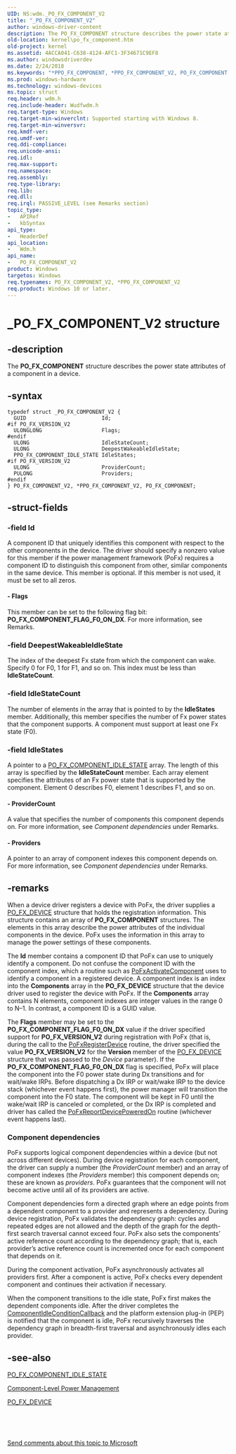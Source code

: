 ```yaml
---
UID: NS:wdm._PO_FX_COMPONENT_V2
title: "_PO_FX_COMPONENT_V2"
author: windows-driver-content
description: The PO_FX_COMPONENT structure describes the power state attributes of a component in a device.
old-location: kernel\po_fx_component.htm
old-project: kernel
ms.assetid: 4ACCA041-C638-4124-AFC1-3F34671C9EF8
ms.author: windowsdriverdev
ms.date: 2/24/2018
ms.keywords: "*PPO_FX_COMPONENT, *PPO_FX_COMPONENT_V2, PO_FX_COMPONENT, PO_FX_COMPONENT structure [Kernel-Mode Driver Architecture], PO_FX_COMPONENT_V2, PO_FX_COMPONENT_V2 structure [Kernel-Mode Driver Architecture], PPO_FX_COMPONENT_V2, PPO_FX_COMPONENT_V2 structure pointer [Kernel-Mode Driver Architecture], _PO_FX_COMPONENT_V2, kernel.po_fx_component, wdm/PO_FX_COMPONENT, wdm/PO_FX_COMPONENT_V2, wdm/PPO_FX_COMPONENT_V2"
ms.prod: windows-hardware
ms.technology: windows-devices
ms.topic: struct
req.header: wdm.h
req.include-header: Wudfwdm.h
req.target-type: Windows
req.target-min-winverclnt: Supported starting with Windows 8.
req.target-min-winversvr: 
req.kmdf-ver: 
req.umdf-ver: 
req.ddi-compliance: 
req.unicode-ansi: 
req.idl: 
req.max-support: 
req.namespace: 
req.assembly: 
req.type-library: 
req.lib: 
req.dll: 
req.irql: PASSIVE_LEVEL (see Remarks section)
topic_type:
-	APIRef
-	kbSyntax
api_type:
-	HeaderDef
api_location:
-	Wdm.h
api_name:
-	PO_FX_COMPONENT_V2
product: Windows
targetos: Windows
req.typenames: PO_FX_COMPONENT_V2, *PPO_FX_COMPONENT_V2
req.product: Windows 10 or later.
---
```


# _PO_FX_COMPONENT_V2 structure


## -description


The <b>PO_FX_COMPONENT</b> structure describes the power state attributes of a component in a device.


## -syntax


````
typedef struct _PO_FX_COMPONENT_V2 {
  GUID                        Id;
#if PO_FX_VERSION_V2
  ULONGLONG                   Flags;
#endif 
  ULONG                       IdleStateCount;
  ULONG                       DeepestWakeableIdleState;
  PPO_FX_COMPONENT_IDLE_STATE IdleStates;
#if PO_FX_VERSION_V2
  ULONG                       ProviderCount;
  PULONG                      Providers;
#endif 
} PO_FX_COMPONENT_V2, *PPO_FX_COMPONENT_V2, PO_FX_COMPONENT;
````


## -struct-fields




### -field Id

A component ID that uniquely identifies this component with respect to the other components in the device. The driver should specify a nonzero value for this member if the power management framework (PoFx) requires a component ID to distinguish this component from other, similar components in the same device. This member is optional. If this member is not used, it must be set to all zeros.


#### - Flags

This member can be set to the following flag bit: <b>PO_FX_COMPONENT_FLAG_F0_ON_DX</b>. For more information, see Remarks.


### -field DeepestWakeableIdleState

The index of the deepest Fx state from which the component can wake. Specify 0 for F0, 1 for F1, and so on. This index must be less than <b>IdleStateCount</b>.


### -field IdleStateCount

The number of elements in the array that is pointed to by the <b>IdleStates</b> member. Additionally, this member specifies the number of Fx power states that the component supports. A component must support at least one Fx state (F0).


### -field IdleStates

A pointer to a <a href="..\wdm\ns-wdm-_po_fx_component_idle_state.md">PO_FX_COMPONENT_IDLE_STATE</a> array. The length of this array is specified by the <b>IdleStateCount</b> member. Each array element specifies the attributes of an Fx power state that is supported by the component. Element 0 describes F0, element 1 describes F1, and so on.


#### - ProviderCount

A value that specifies the number of components this component depends on. For more information, see <i>Component dependencies</i> under Remarks.


#### - Providers

A pointer to an array of component indexes this component depends on. For more information, see <i>Component dependencies</i> under Remarks.


## -remarks



When a device driver registers a device with PoFx, the driver supplies a <a href="..\wdm\ns-wdm-_po_fx_device_v1.md">PO_FX_DEVICE</a> structure that holds the registration information. This structure contains an array of <b>PO_FX_COMPONENT</b> structures. The elements in this array describe the power attributes of the individual components in the device. PoFx uses the information in this array to manage the power settings of these components.

The <b>Id</b> member contains a component ID that PoFx can use to uniquely identify a component. Do not confuse the component ID with the component index, which a routine such as <a href="..\wdm\nf-wdm-pofxactivatecomponent.md">PoFxActivateComponent</a> uses to identify a component in a registered device. A component index is an index into the <b>Components</b> array in the <b>PO_FX_DEVICE</b> structure that the device driver used to register the device with PoFx. If the <b>Components</b> array contains N elements, component indexes are integer values in the range 0 to N–1. In contrast, a component ID is a GUID value.

The <b>Flags</b> member may be set to the <b>PO_FX_COMPONENT_FLAG_F0_ON_DX</b> value if the driver specified support for <b>PO_FX_VERSION_V2</b> during registration with PoFx (that is, during the call to the <a href="..\wdm\nf-wdm-pofxregisterdevice.md">PoFxRegisterDevice</a> routine, the driver specified the value <b>PO_FX_VERSION_V2</b> for the <b>Version</b> member of the <a href="..\wdm\ns-wdm-_po_fx_device_v1.md">PO_FX_DEVICE</a> structure that was passed to the <i>Device</i> parameter).  If the <b>PO_FX_COMPONENT_FLAG_F0_ON_DX</b> flag is specified, PoFx will place the component into the F0 power state during Dx transitions and for wait/wake IRPs.
Before dispatching a Dx IRP or wait/wake IRP to the device stack (whichever event happens first), the power manager will transition the component into the F0 state. The component will be kept in F0 until the wake/wait IRP is canceled or completed, or the Dx IRP is completed and driver has called the <a href="..\wdm\nf-wdm-pofxreportdevicepoweredon.md">PoFxReportDevicePoweredOn</a> routine (whichever event happens last).

<h3><a id="Component_dependencies"></a><a id="component_dependencies"></a><a id="COMPONENT_DEPENDENCIES"></a>Component dependencies</h3>
PoFx supports logical component dependencies within a device (but not across different devices). During device registration for each component, the driver can supply a number (the <i>ProviderCount</i> member) and an array of component indexes (the <i>Providers</i> member) this component depends on; these are known as <i>providers</i>. PoFx guarantees that the component will not become active until all of its providers are active.


Component dependencies form a directed graph where an edge points from a dependent component to a provider and represents a dependency. During device registration, PoFx validates the dependency graph: cycles and repeated edges are not allowed and the depth of the graph for the depth-first search traversal cannot exceed four. PoFx also sets the components’ active reference count according to the dependency graph; that is, each provider’s active reference count is incremented once for each component that depends on it.


During the component activation, PoFx asynchronously activates all providers first. After a component is active, PoFx checks every dependent component and continues their activation if necessary.


When the component transitions to the idle state, PoFx first makes the dependent components idle. After the driver completes the <a href="https://msdn.microsoft.com/library/windows/hardware/hh406420">ComponentIdleConditionCallback</a> and the platform extension plug-in (PEP) is notified that the component is idle, PoFx recursively traverses the dependency graph in breadth-first traversal and asynchronously idles each provider.





## -see-also

<a href="..\wdm\ns-wdm-_po_fx_component_idle_state.md">PO_FX_COMPONENT_IDLE_STATE</a>



<a href="https://msdn.microsoft.com/library/windows/hardware/hh450935">Component-Level Power Management</a>



<a href="..\wdm\ns-wdm-_po_fx_device_v1.md">PO_FX_DEVICE</a>



 

 

<a href="mailto:wsddocfb@microsoft.com?subject=Documentation%20feedback [kernel\kernel]:%20PO_FX_COMPONENT_V2 structure%20 RELEASE:%20(2/24/2018)&amp;body=%0A%0APRIVACY STATEMENT%0A%0AWe use your feedback to improve the documentation. We don't use your email address for any other purpose, and we'll remove your email address from our system after the issue that you're reporting is fixed. While we're working to fix this issue, we might send you an email message to ask for more info. Later, we might also send you an email message to let you know that we've addressed your feedback.%0A%0AFor more info about Microsoft's privacy policy, see http://privacy.microsoft.com/en-us/default.aspx." title="Send comments about this topic to Microsoft">Send comments about this topic to Microsoft</a>

